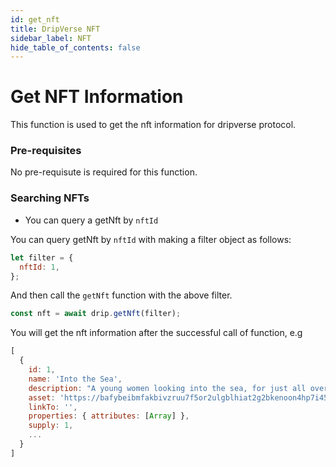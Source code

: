 ```yaml
---
id: get_nft
title: DripVerse NFT
sidebar_label: NFT
hide_table_of_contents: false
---
```


# Get NFT Information

This function is used to get the nft information for dripverse protocol.

### Pre-requisites

No pre-requisute is required for this function.

### Searching NFTs

- You can query a getNft by `nftId`

You can query getNft by `nftId` with making a filter object as follows:

```js
let filter = {
  nftId: 1,
};
```

And then call the `getNft` function with the above filter.

```js
const nft = await drip.getNft(filter);
```

You will get the nft information after the successful call of function, e.g

```js
[
  {
    id: 1,
    name: 'Into the Sea',
    description: "A young women looking into the sea, for just all over there's horizon.",
    asset: 'https://bafybeibmfakbivzruu7f5or2ulgblhiat2g2bkenoon4hp7i45fqdrdzoi.ipfs.nftstorage.link/Konachan.com - 77204 flyable_heart itou_noiji shirasagi_mayuri.jpg',
    linkTo: '',
    properties: { attributes: [Array] },
    supply: 1,
    ...
  }
]
```
